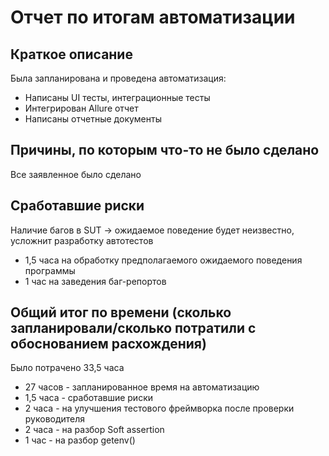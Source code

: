 # Отчет по итогам автоматизации

## Краткое описание
Была запланирована и проведена автоматизация: 
* Написаны UI тесты, интеграционные тесты
* Интегрирован Allure отчет
* Написаны отчетные документы

## Причины, по которым что-то не было сделано
Все заявленное было сделано

## Сработавшие риски
Наличие багов в SUT -> ожидаемое поведение будет неизвестно, усложнит разработку автотестов
* 1,5 часа на обработку предполагаемого ожидаемого поведения программы
* 1 час на заведения баг-репортов

## Общий итог по времени (сколько запланировали/сколько потратили с обоснованием расхождения)
Было потрачено 33,5 часа 
* 27 часов - запланированное время на автоматизацию
* 1,5 часа - сработавшие риски
* 2 часа - на улучшения тестового фреймворка после проверки руководителя
* 2 часа - на разбор Soft assertion
* 1 час - на разбор getenv()
